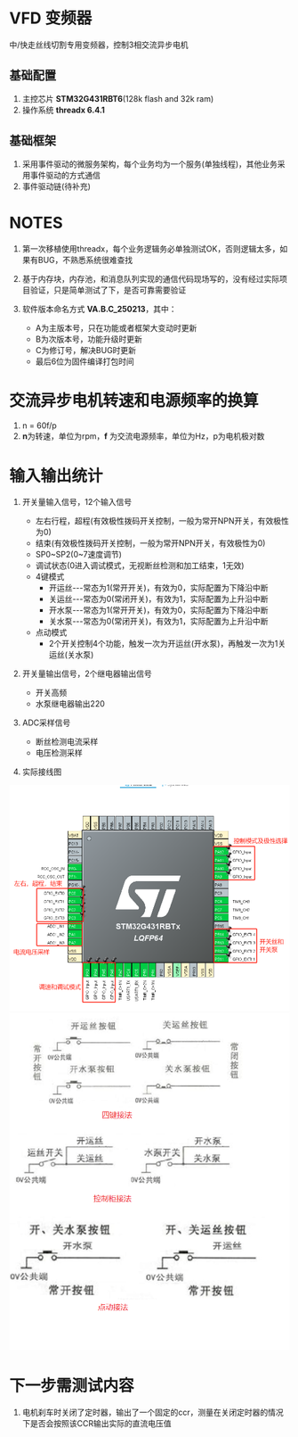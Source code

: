 # VFD 变频器
中/快走丝线切割专用变频器，控制3相交流异步电机

## 基础配置
1. 主控芯片 **STM32G431RBT6**(128k flash and 32k ram)
2. 操作系统 **threadx 6.4.1**


## 基础框架
1. 采用事件驱动的微服务架构，每个业务均为一个服务(单独线程)，其他业务采用事件驱动的方式通信
2. 事件驱动链(待补充)






# NOTES
1. 第一次移植使用threadx，每个业务逻辑务必单独测试OK，否则逻辑太多，如果有BUG，不熟悉系统很难查找

2. 基于内存块，内存池，和消息队列实现的通信代码现场写的，没有经过实际项目验证，只是简单测试了下，是否可靠需要验证

3. 软件版本命名方式 **VA.B.C_250213**，其中：
    - A为主版本号，只在功能或者框架大变动时更新
    - B为次版本号，功能升级时更新
    - C为修订号，解决BUG时更新
    - 最后6位为固件编译打包时间

# 交流异步电机转速和电源频率的换算
1. n = 60f/p
2. **n**为转速，单位为rpm，**f** 为交流电源频率，单位为Hz，p为电机极对数

# 输入输出统计
1. 开关量输入信号，12个输入信号
    - 左右行程，超程(有效极性拨码开关控制，一般为常开NPN开关，有效极性为0)
    - 结束(有效极性拨码开关控制，一般为常开NPN开关，有效极性为0)
    - SP0~SP2(0~7速度调节)
    - 调试状态(0进入调试模式，无视断丝检测和加工结束，1无效)
    - 4键模式
        - 开运丝---常态为1(常开开关)，有效为0，实际配置为下降沿中断
        - 关运丝---常态为0(常闭开关)，有效为1，实际配置为上升沿中断
        - 开水泵---常态为1(常开开关)，有效为0，实际配置为下降沿中断
        - 关水泵---常态为0(常闭开关)，有效为1，实际配置为上升沿中断
    - 点动模式
        - 2个开关控制4个功能，触发一次为开运丝(开水泵)，再触发一次为1关运丝(关水泵)

2. 开关量输出信号，2个继电器输出信号
    - 开关高频
    - 水泵继电器输出220

3. ADC采样信号
    - 断丝检测电流采样
    - 电压检测采样

4. 实际接线图
    
![image](docs/pin.png) 
![image](docs/ctl.png) 

# 下一步需测试内容
1. 电机刹车时关闭了定时器，输出了一个固定的ccr，测量在关闭定时器的情况下是否会按照该CCR输出实际的直流电压值